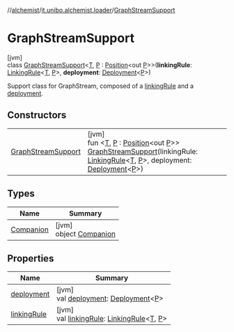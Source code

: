 //[alchemist](../../../index.md)/[it.unibo.alchemist.loader](../index.md)/[GraphStreamSupport](index.md)

# GraphStreamSupport

[jvm]\
class [GraphStreamSupport](index.md)<[T](index.md), [P](index.md) : [Position](../../it.unibo.alchemist.model.interfaces/-position/index.md)<out [P](index.md)>>(**linkingRule**: [LinkingRule](../../it.unibo.alchemist.model.interfaces/-linking-rule/index.md)<[T](index.md), [P](index.md)>, **deployment**: [Deployment](../../it.unibo.alchemist.loader.deployments/-deployment/index.md)<[P](index.md)>)

Support class for GraphStream, composed of a [linkingRule](linking-rule.md) and a [deployment](deployment.md).

## Constructors

| | |
|---|---|
| [GraphStreamSupport](-graph-stream-support.md) | [jvm]<br>fun <[T](index.md), [P](index.md) : [Position](../../it.unibo.alchemist.model.interfaces/-position/index.md)<out [P](index.md)>> [GraphStreamSupport](-graph-stream-support.md)(linkingRule: [LinkingRule](../../it.unibo.alchemist.model.interfaces/-linking-rule/index.md)<[T](index.md), [P](index.md)>, deployment: [Deployment](../../it.unibo.alchemist.loader.deployments/-deployment/index.md)<[P](index.md)>) |

## Types

| Name | Summary |
|---|---|
| [Companion](-companion/index.md) | [jvm]<br>object [Companion](-companion/index.md) |

## Properties

| Name | Summary |
|---|---|
| [deployment](deployment.md) | [jvm]<br>val [deployment](deployment.md): [Deployment](../../it.unibo.alchemist.loader.deployments/-deployment/index.md)<[P](index.md)> |
| [linkingRule](linking-rule.md) | [jvm]<br>val [linkingRule](linking-rule.md): [LinkingRule](../../it.unibo.alchemist.model.interfaces/-linking-rule/index.md)<[T](index.md), [P](index.md)> |
